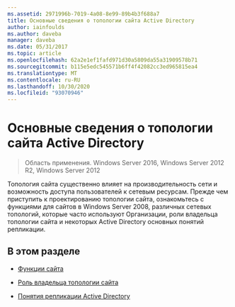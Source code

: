 ```yaml
---
ms.assetid: 2971996b-7019-4a08-8e99-89b4b3f688a7
title: Основные сведения о топологии сайта Active Directory
author: iainfoulds
ms.author: daveba
manager: daveba
ms.date: 05/31/2017
ms.topic: article
ms.openlocfilehash: 62a2e1ef1fafd971d30a5809da55a31909578b71
ms.sourcegitcommit: b115e5edc545571b6ff4f42082cc3ed965815ea4
ms.translationtype: MT
ms.contentlocale: ru-RU
ms.lasthandoff: 10/30/2020
ms.locfileid: "93070946"
---
```

# <a name="understanding-active-directory-site-topology"></a>Основные сведения о топологии сайта Active Directory

>Область применения. Windows Server 2016, Windows Server 2012 R2, Windows Server 2012

Топология сайта существенно влияет на производительность сети и возможность доступа пользователей к сетевым ресурсам. Прежде чем приступить к проектированию топологии сайта, ознакомьтесь с функциями для сайтов в Windows Server 2008, различных сетевых топологий, которые часто используют Организации, роли владельца топологии сайта и некоторых Active Directory основных понятий репликации.

## <a name="in-this-section"></a>В этом разделе

-   [Функции сайта](../../ad-ds/plan/Site-Functions.md)

-   [Роль владельца топологии сайта](../../ad-ds/plan/Site-Topology-Owner-Role.md)

-   [Понятия репликации Active Directory](../../ad-ds/get-started/replication/Active-Directory-Replication-Concepts.md)



